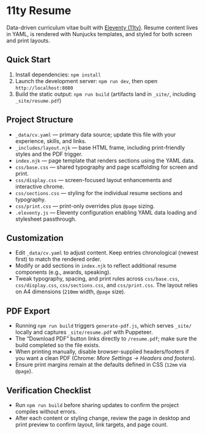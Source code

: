 # 11ty Resume

Data-driven curriculum vitae built with [Eleventy (11ty)](https://www.11ty.dev/). Resume content lives in YAML, is rendered with Nunjucks templates, and styled for both screen and print layouts.

## Quick Start
1. Install dependencies: `npm install`
2. Launch the development server: `npm run dev`, then open `http://localhost:8080`
3. Build the static output: `npm run build` (artifacts land in `_site/`, including `_site/resume.pdf`)

## Project Structure
- `_data/cv.yaml` — primary data source; update this file with your experience, skills, and links.
- `_includes/layout.njk` — base HTML frame, including print-friendly styles and the PDF trigger.
- `index.njk` — page template that renders sections using the YAML data.
- `css/base.css` — shared typography and page scaffolding for screen and print.
- `css/display.css` — screen-focused layout enhancements and interactive chrome.
- `css/sections.css` — styling for the individual resume sections and typography.
- `css/print.css` — print-only overrides plus `@page` sizing.
- `.eleventy.js` — Eleventy configuration enabling YAML data loading and stylesheet passthrough.

## Customization
- Edit `_data/cv.yaml` to adjust content. Keep entries chronological (newest first) to match the rendered order.
- Modify or add sections in `index.njk` to reflect additional resume components (e.g., awards, speaking).
- Tweak typography, spacing, and print rules across `css/base.css`, `css/display.css`, `css/sections.css`, and `css/print.css`. The layout relies on A4 dimensions (`210mm` width, `@page` size).

## PDF Export
- Running `npm run build` triggers `generate-pdf.js`, which serves `_site/` locally and captures `_site/resume.pdf` with Puppeteer.
- The “Download PDF” button links directly to `/resume.pdf`; make sure the build completed so the file exists.
- When printing manually, disable browser-supplied headers/footers if you want a clean PDF (Chrome: *More Settings → Headers and footers*).
- Ensure print margins remain at the defaults defined in CSS (`12mm` via `@page`).

## Verification Checklist
- Run `npm run build` before sharing updates to confirm the project compiles without errors.
- After each content or styling change, review the page in desktop and print preview to confirm layout, link targets, and page count.
